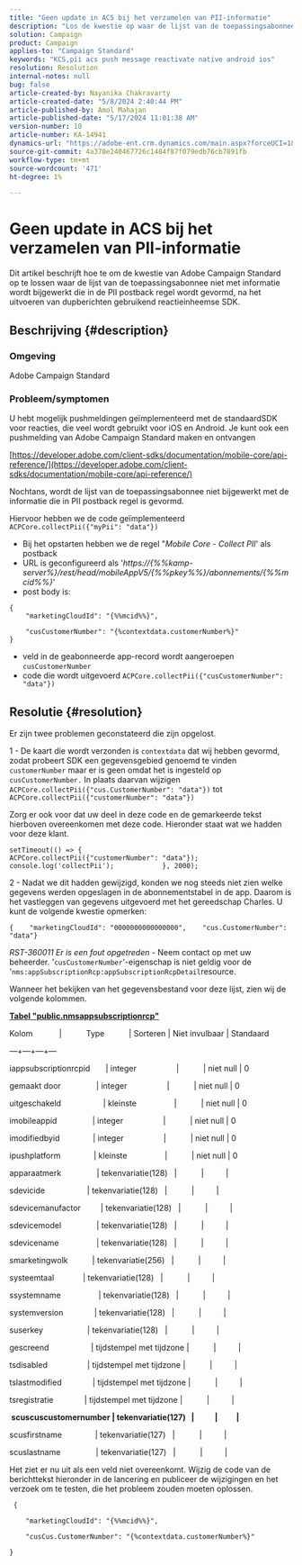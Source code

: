 ```yaml
---
title: "Geen update in ACS bij het verzamelen van PII-informatie"
description: "Los de kwestie op waar de lijst van de toepassingsabonnee niet met informatie wordt bijgewerkt die in de PII postback regel wordt gevormd."
solution: Campaign
product: Campaign
applies-to: "Campaign Standard"
keywords: "KCS,pii acs push message reactivate native android ios"
resolution: Resolution
internal-notes: null
bug: false
article-created-by: Nayanika Chakravarty
article-created-date: "5/8/2024 2:40:44 PM"
article-published-by: Amol Mahajan
article-published-date: "5/17/2024 11:01:38 AM"
version-number: 10
article-number: KA-14941
dynamics-url: "https://adobe-ent.crm.dynamics.com/main.aspx?forceUCI=1&pagetype=entityrecord&etn=knowledgearticle&id=fe1938ee-480d-ef11-9f8a-6045bd006704"
source-git-commit: 4a378e240467726c1484f87f079edb76cb7891fb
workflow-type: tm+mt
source-wordcount: '471'
ht-degree: 1%

---
```


# Geen update in ACS bij het verzamelen van PII-informatie


Dit artikel beschrijft hoe te om de kwestie van Adobe Campaign Standard op te lossen waar de lijst van de toepassingsabonnee niet met informatie wordt bijgewerkt die in de PII postback regel wordt gevormd, na het uitvoeren van dupberichten gebruikend reactieinheemse SDK.

## Beschrijving {#description}


### <b>Omgeving</b>

Adobe Campaign Standard



### <b>Probleem/symptomen</b>

U hebt mogelijk pushmeldingen geïmplementeerd met de standaardSDK voor reacties, die veel wordt gebruikt voor iOS en Android. Je kunt ook een pushmelding van Adobe Campaign Standard maken en ontvangen

[https://developer.adobe.com/client-sdks/documentation/mobile-core/api-reference/](https://developer.adobe.com/client-sdks/documentation/mobile-core/api-reference/)

Nochtans, wordt de lijst van de toepassingsabonnee niet bijgewerkt met de informatie die in PII postback regel is gevormd.

Hiervoor hebben we de code geïmplementeerd `ACPCore.collectPii({"myPii": "data"})`

- Bij het opstarten hebben we de regel &quot;*Mobile Core - Collect PII*&#39; als postback
- URL is geconfigureerd als &#39;*https://{%%kamp-server%}/rest/head/mobileAppV5/{%%pkey%%}/abonnements/{%%mcid%%}*&#39;
- post body is:



```
{
    "marketingCloudId": "{%%mcid%%}",

    "cusCustomerNumber": "{%contextdata.customerNumber%}"
}
```


- veld in de geabonneerde app-record wordt aangeroepen `cusCustomerNumber`
- code die wordt uitgevoerd `ACPCore.collectPii({"cusCustomerNumber": "data"})`



## Resolutie {#resolution}


Er zijn twee problemen geconstateerd die zijn opgelost.



1 - De kaart die wordt verzonden is `contextdata` dat wij hebben gevormd, zodat probeert SDK een gegevensgebied genoemd te vinden `customerNumber` maar er is geen omdat het is ingesteld op `cusCustomerNumber.` In plaats daarvan wijzigen `ACPCore.collectPii({"cus.CustomerNumber": "data"})` tot `ACPCore.collectPii({"customerNumber": "data"})`

Zorg er ook voor dat uw deel in deze code en de gemarkeerde tekst hierboven overeenkomen met deze code. Hieronder staat wat we hadden voor deze klant.




```
setTimeout(() => {                ACPCore.collectPii({"customerNumber": "data"});                console.log('collectPii');            }, 2000);
```


2 - Nadat we dit hadden gewijzigd, konden we nog steeds niet zien welke gegevens werden opgeslagen in de abonnementstabel in de app. Daarom is het vastleggen van gegevens uitgevoerd met het gereedschap Charles. U kunt de volgende kwestie opmerken:




```
{    "marketingCloudId": "0000000000000000",    "cus.CustomerNumber": "data"}
```


*RST-360011 Er is een fout opgetreden* - Neem contact op met uw beheerder.
&#39;`cusCustomerNumber`&#39;-eigenschap is niet geldig voor de &#39;`nms:appSubscriptionRcp:appSubscriptionRcpDetail`resource.

Wanneer het bekijken van het gegevensbestand voor deze lijst, zien wij de volgende kolommen.

<u><b>Tabel &quot;public.nmsappsubscriptionrcp&quot;</b></u>

Kolom            |           Type           | Sorteren | Niet invulbaar | Standaard

—+—+—+—

iappsubscriptionrcpid       | integer                  |           | niet null | 0

gemaakt door                | integer                  |           | niet null | 0

uitgeschakeld                   | kleinste                 |           | niet null | 0

imobileappid                | integer                  |           | niet null | 0

imodifiedbyid               | integer                  |           | niet null | 0

ipushplatform               | kleinste                 |           | niet null | 0

apparaatmerk                | tekenvariatie(128)   |           |          |

sdevicide                   | tekenvariatie(128)   |           |          |

sdevicemanufactor         | tekenvariatie(128)   |           |          |

sdevicemodel                | tekenvariatie(128)   |           |          |

sdevicename                 | tekenvariatie(128)   |           |          |

smarketingwolk           | tekenvariatie(256)   |           |          |

systeemtaal             | tekenvariatie(128)   |           |          |

ssystemname                 | tekenvariatie(128)   |           |          |

systemversion              | tekenvariatie(128)   |           |          |

suserkey                    | tekenvariatie(128)   |           |          |

gescreend                   | tijdstempel met tijdzone |           |          |

tsdisabled                  | tijdstempel met tijdzone |           |          |

tslastmodified              | tijdstempel met tijdzone |           |          |

tsregistratie              | tijdstempel met tijdzone |           |          |

<b> scuscuscustomernumber | tekenvariatie(127)   |           |          | </b>

scusfirstname               | tekenvariatie(127)   |           |          |

scuslastname                | tekenvariatie(127)   |           |          |



Het ziet er nu uit als een veld niet overeenkomt. Wijzig de code van de berichttekst hieronder in de lancering en publiceer de wijzigingen en het verzoek om te testen, die het probleem zouden moeten oplossen.

` {`

`    "marketingCloudId": "{%%mcid%%}",`

`    "cusCus.CustomerNumber": "{%contextdata.customerNumber%}"`

`}`
